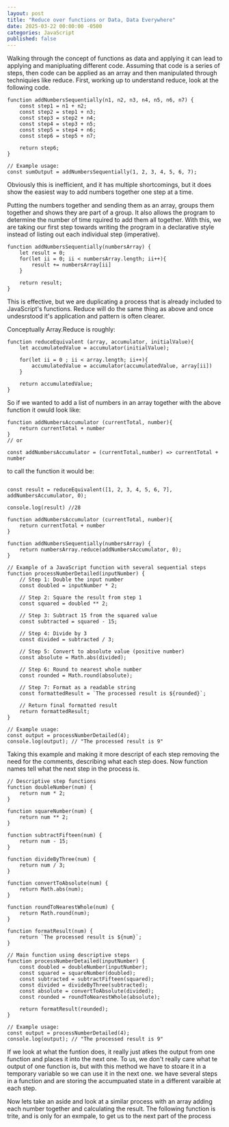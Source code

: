 ```yaml
---
layout: post
title: "Reduce over functions or Data, Data Everywhere"
date: 2025-03-22 00:00:00 -0500
categories: JavaScript
published: false
---
```

Walking through the concept of functions as data and applying it can lead to applying and manipluating different code. Assuming that code is a series of steps, then code can be applied as an array and then manipulated through techniquies like reduce. First, working up to understand reduce, look at the following code.

```
function addNumbersSequentially(n1, n2, n3, n4, n5, n6, n7) {
    const step1 = n1 + n2;
    const step2 = step1 + n3;
    const step3 = step2 + n4;
    const step4 = step3 + n5;
    const step5 = step4 + n6;
    const step6 = step5 + n7;

    return step6;
}

// Example usage:
const sumOutput = addNumbersSequentially(1, 2, 3, 4, 5, 6, 7);
```

Obviously this is inefficient, and it has multiple shortcomings, but it does show the easiest way to add numbers together one step at a time.

Putting the numbers together and sending them as an array, groups them together and shows they are part of a group. It also allows the program to determine the number of time rquired to add them all together. With this, we are taking our first step towards writing the program in a declarative style instead of listing out each individual step (imperative).

```
function addNumbersSequentially(numbersArray) {
    let result = 0;
    for(let ii = 0; ii < numbersArray.length; ii++){
        result += numbersArray[ii]
    }

    return result;
}

```

This is effective, but we are duplicating a process that is already included to JavaScript's functions. Reduce will do the same thing as above and once undesrstood it's application and pattern is often clearer.

Conceptually Array.Reduce is roughly:

```
function reduceEquivalent (array, accumulator, initialValue){
    let accumulatedValue = accumulator(initialValue);

    for(let ii = 0 ; ii < array.length; ii++){
        accumulatedValue = accumulator(accumulatedValue, array[ii])
    }

    return accumulatedValue;
}
```

So if we wanted to add a list of numbers in an array together with the above function it owuld look like:

```
function addNumbersAccumulator (currentTotal, number){
    return currentTotal + number
}
// or

const addNumbersAccumulator = (currentTotal,number) => currentTotal + number

```

to call the function it would be:

```

const result = reduceEquivalent([1, 2, 3, 4, 5, 6, 7], addNumbersAccumulator, 0);

console.log(result) //28

```

```
function addNumbersAccumulator (currentTotal, number){
    return currentTotal + number
}

function addNumbersSequentially(numbersArray) {
    return numbersArray.reduce(addNumbersAccumulator, 0);
}
```

```
// Example of a JavaScript function with several sequential steps
function processNumberDetailed(inputNumber) {
    // Step 1: Double the input number
    const doubled = inputNumber * 2;

    // Step 2: Square the result from step 1
    const squared = doubled ** 2;

    // Step 3: Subtract 15 from the squared value
    const subtracted = squared - 15;

    // Step 4: Divide by 3
    const divided = subtracted / 3;

    // Step 5: Convert to absolute value (positive number)
    const absolute = Math.abs(divided);

    // Step 6: Round to nearest whole number
    const rounded = Math.round(absolute);

    // Step 7: Format as a readable string
    const formattedResult = `The processed result is ${rounded}`;

    // Return final formatted result
    return formattedResult;
}

// Example usage:
const output = processNumberDetailed(4);
console.log(output); // "The processed result is 9"

```

Taking this example and making it more descript of each step removing the need for the comments, describing what each step does. Now function names tell what the next step in the process is.

```
// Descriptive step functions
function doubleNumber(num) {
    return num * 2;
}

function squareNumber(num) {
    return num ** 2;
}

function subtractFifteen(num) {
    return num - 15;
}

function divideByThree(num) {
    return num / 3;
}

function convertToAbsolute(num) {
    return Math.abs(num);
}

function roundToNearestWhole(num) {
    return Math.round(num);
}

function formatResult(num) {
    return `The processed result is ${num}`;
}

// Main function using descriptive steps
function processNumberDetailed(inputNumber) {
    const doubled = doubleNumber(inputNumber);
    const squared = squareNumber(doubled);
    const subtracted = subtractFifteen(squared);
    const divided = divideByThree(subtracted);
    const absolute = convertToAbsolute(divided);
    const rounded = roundToNearestWhole(absolute);

    return formatResult(rounded);
}

// Example usage:
const output = processNumberDetailed(4);
console.log(output); // "The processed result is 9"

```

If we look at what the funtion does, it really just atkes the output from one function and places it into the next one. To us, we don't really care what te output of one function is, but with this method we have to stoare it in a temporary variable so we can use it in the next one. we have several steps in a function and are storing the accumpuated state in a different varaible at each step.

Now lets take an aside and look at a similar process with an array adding each number together and calculating the result. The following function is trite, and is only for an exmpale, to get us to the next part of the process

```

```